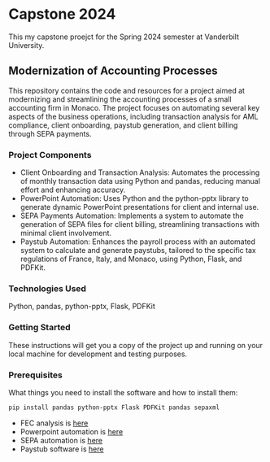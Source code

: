 # Capstone 2024 
This my capstone proejct for the Spring 2024 semester at Vanderbilt University. 

## Modernization of Accounting Processes
This repository contains the code and resources for a project aimed at modernizing and streamlining the accounting processes of a small accounting firm in Monaco. The project focuses on automating several key aspects of the business operations, including transaction analysis for AML compliance, client onboarding, paystub generation, and client billing through SEPA payments.

### Project Components
* Client Onboarding and Transaction Analysis: Automates the processing of monthly transaction data using Python and pandas, reducing manual effort and enhancing accuracy.
* PowerPoint Automation: Uses Python and the python-pptx library to generate dynamic PowerPoint presentations for client and internal use.
* SEPA Payments Automation: Implements a system to automate the generation of SEPA files for client billing, streamlining transactions with minimal client involvement.
* Paystub Automation: Enhances the payroll process with an automated system to calculate and generate paystubs, tailored to the specific tax regulations of France, Italy, and Monaco, using Python, Flask, and PDFKit.

### Technologies Used
Python, pandas, python-pptx, Flask, PDFKit

### Getting Started
These instructions will get you a copy of the project up and running on your local machine for development and testing purposes.

### Prerequisites
What things you need to install the software and how to install them:
```bash
pip install pandas python-pptx Flask PDFKit pandas sepaxml
```
* FEC analysis is [here](https://github.com/silvainfm/Capstone/blob/main/Code/EcritC.ipynb)
* Powerpoint automation is [here]()
* SEPA automation is [here](https://github.com/silvainfm/Capstone/blob/main/Code/Sepatest.ipynb)
* Paystub software is [here](https://github.com/silvainfm/Capstone/blob/main/Code/paycheck.py)


